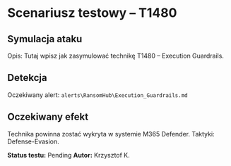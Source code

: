 # Scenariusz testowy – T1480

## Symulacja ataku

Opis: Tutaj wpisz jak zasymulować technikę T1480 – Execution Guardrails.

## Detekcja

Oczekiwany alert: `alerts\RansomHub\Execution_Guardrails.md`

## Oczekiwany efekt

Technika powinna zostać wykryta w systemie M365 Defender. Taktyki: Defense-Evasion.

**Status testu:** Pending
**Autor:** Krzysztof K.
